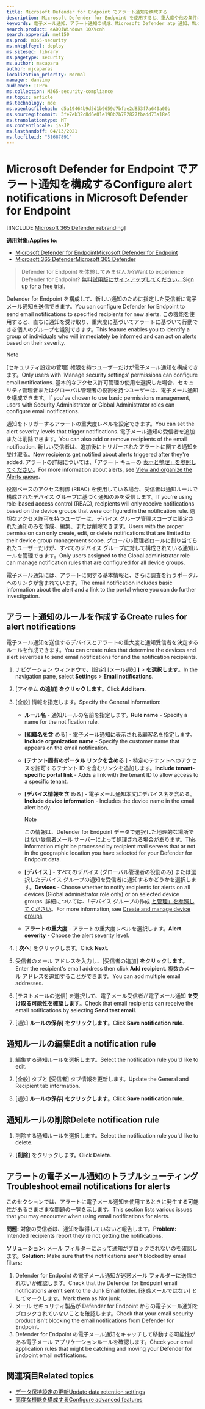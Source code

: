 ```yaml
---
title: Microsoft Defender for Endpoint でアラート通知を構成する
description: Microsoft Defender for Endpoint を使用すると、重大度や他の条件に基づいて、セキュリティアラートの電子メール通知設定を構成できます。
keywords: 電子メール通知、アラート通知の構成、Microsoft Defender atp 通知、Microsoft Defender atp アラート、Windows 10 enterprise、Windows 10 Education
search.product: eADQiWindows 10XVcnh
search.appverid: met150
ms.prod: m365-security
ms.mktglfcycl: deploy
ms.sitesec: library
ms.pagetype: security
ms.author: macapara
author: mjcaparas
localization_priority: Normal
manager: dansimp
audience: ITPro
ms.collection: M365-security-compliance
ms.topic: article
ms.technology: mde
ms.openlocfilehash: d5a19464b9d5d1b9659d7bfae2d853f7a640a00b
ms.sourcegitcommit: 3fe7eb32c8d6e01e190b2b782827fbadd73a18e6
ms.translationtype: MT
ms.contentlocale: ja-JP
ms.lasthandoff: 04/13/2021
ms.locfileid: "51687891"
---
```

# <a name="configure-alert-notifications-in-microsoft-defender-for-endpoint"></a><span data-ttu-id="36f5d-104">Microsoft Defender for Endpoint でアラート通知を構成する</span><span class="sxs-lookup"><span data-stu-id="36f5d-104">Configure alert notifications in Microsoft Defender for Endpoint</span></span>

[!INCLUDE [Microsoft 365 Defender rebranding](../../includes/microsoft-defender.md)]

<span data-ttu-id="36f5d-105">**適用対象:**</span><span class="sxs-lookup"><span data-stu-id="36f5d-105">**Applies to:**</span></span>
- [<span data-ttu-id="36f5d-106">Microsoft Defender for Endpoint</span><span class="sxs-lookup"><span data-stu-id="36f5d-106">Microsoft Defender for Endpoint</span></span>](https://go.microsoft.com/fwlink/p/?linkid=2154037)
- [<span data-ttu-id="36f5d-107">Microsoft 365 Defender</span><span class="sxs-lookup"><span data-stu-id="36f5d-107">Microsoft 365 Defender</span></span>](https://go.microsoft.com/fwlink/?linkid=2118804)

><span data-ttu-id="36f5d-108">Defender for Endpoint を体験してみませんか?</span><span class="sxs-lookup"><span data-stu-id="36f5d-108">Want to experience Defender for Endpoint?</span></span> [<span data-ttu-id="36f5d-109">無料試用版にサインアップしてください。</span><span class="sxs-lookup"><span data-stu-id="36f5d-109">Sign up for a free trial.</span></span>](https://www.microsoft.com/microsoft-365/windows/microsoft-defender-atp?ocid=docs-wdatp-emailconfig-abovefoldlink)

<span data-ttu-id="36f5d-110">Defender for Endpoint を構成して、新しい通知のために指定した受信者に電子メール通知を送信できます。</span><span class="sxs-lookup"><span data-stu-id="36f5d-110">You can configure Defender for Endpoint to send email notifications to specified recipients for new alerts.</span></span> <span data-ttu-id="36f5d-111">この機能を使用すると、直ちに通知を受け取り、重大度に基づいてアラートに基づいて行動できる個人のグループを識別できます。</span><span class="sxs-lookup"><span data-stu-id="36f5d-111">This feature enables you to identify a group of individuals who will immediately be informed and can act on alerts based on their severity.</span></span>

> [!NOTE]
> <span data-ttu-id="36f5d-112">[セキュリティ設定の管理] 権限を持つユーザーだけが電子メール通知を構成できます。</span><span class="sxs-lookup"><span data-stu-id="36f5d-112">Only users with 'Manage security settings' permissions can configure email notifications.</span></span> <span data-ttu-id="36f5d-113">基本的なアクセス許可管理の使用を選択した場合、セキュリティ管理者またはグローバル管理者の役割を持つユーザーは、電子メール通知を構成できます。</span><span class="sxs-lookup"><span data-stu-id="36f5d-113">If you've chosen to use basic permissions management, users with Security Administrator or Global Administrator roles can configure email notifications.</span></span>

<span data-ttu-id="36f5d-114">通知をトリガーするアラートの重大度レベルを設定できます。</span><span class="sxs-lookup"><span data-stu-id="36f5d-114">You can set the alert severity levels that trigger notifications.</span></span> <span data-ttu-id="36f5d-115">電子メール通知の受信者を追加または削除できます。</span><span class="sxs-lookup"><span data-stu-id="36f5d-115">You can also add or remove recipients of the email notification.</span></span> <span data-ttu-id="36f5d-116">新しい受信者は、追加後にトリガーされたアラートに関する通知を受け取る。</span><span class="sxs-lookup"><span data-stu-id="36f5d-116">New recipients get notified about alerts triggered after they're added.</span></span> <span data-ttu-id="36f5d-117">アラートの詳細については、「アラート キューの [表示と整理」を参照してください](alerts-queue.md)。</span><span class="sxs-lookup"><span data-stu-id="36f5d-117">For more information about alerts, see [View and organize the Alerts queue](alerts-queue.md).</span></span>

<span data-ttu-id="36f5d-118">役割ベースのアクセス制御 (RBAC) を使用している場合、受信者は通知ルールで構成されたデバイス グループに基づく通知のみを受信します。</span><span class="sxs-lookup"><span data-stu-id="36f5d-118">If you're using role-based access control (RBAC), recipients will only receive notifications based on the device groups that were configured in the notification rule.</span></span>
<span data-ttu-id="36f5d-119">適切なアクセス許可を持つユーザーは、デバイス グループ管理スコープに限定された通知のみを作成、編集、または削除できます。</span><span class="sxs-lookup"><span data-stu-id="36f5d-119">Users with the proper permission can only create, edit, or delete notifications that are limited to their device group management scope.</span></span>
<span data-ttu-id="36f5d-120">グローバル管理者ロールに割り当てられたユーザーだけが、すべてのデバイス グループに対して構成されている通知ルールを管理できます。</span><span class="sxs-lookup"><span data-stu-id="36f5d-120">Only users assigned to the Global administrator role can manage notification rules that are configured for all device groups.</span></span>

<span data-ttu-id="36f5d-121">電子メール通知には、アラートに関する基本情報と、さらに調査を行うポータルへのリンクが含まれています。</span><span class="sxs-lookup"><span data-stu-id="36f5d-121">The email notification includes basic information about the alert and a link to the portal where you can do further investigation.</span></span>


## <a name="create-rules-for-alert-notifications"></a><span data-ttu-id="36f5d-122">アラート通知のルールを作成する</span><span class="sxs-lookup"><span data-stu-id="36f5d-122">Create rules for alert notifications</span></span>
<span data-ttu-id="36f5d-123">電子メール通知を送信するデバイスとアラートの重大度と通知受信者を決定するルールを作成できます。</span><span class="sxs-lookup"><span data-stu-id="36f5d-123">You can create rules that determine the devices and alert severities to send email notifications for and the notification recipients.</span></span>


1. <span data-ttu-id="36f5d-124">ナビゲーション ウィンドウで、[設定] [メール通知 **]**  >  **を選択します**。</span><span class="sxs-lookup"><span data-stu-id="36f5d-124">In the navigation pane, select **Settings** > **Email notifications**.</span></span>

2. <span data-ttu-id="36f5d-125">[アイテム **の追加] をクリックします**。</span><span class="sxs-lookup"><span data-stu-id="36f5d-125">Click **Add item**.</span></span>

3. <span data-ttu-id="36f5d-126">[全般] 情報を指定します。</span><span class="sxs-lookup"><span data-stu-id="36f5d-126">Specify the General information:</span></span>
    - <span data-ttu-id="36f5d-127">**ルール名** - 通知ルールの名前を指定します。</span><span class="sxs-lookup"><span data-stu-id="36f5d-127">**Rule name** - Specify a name for the notification rule.</span></span>
    - <span data-ttu-id="36f5d-128">**[組織名を含** める] - 電子メール通知に表示される顧客名を指定します。</span><span class="sxs-lookup"><span data-stu-id="36f5d-128">**Include organization name** - Specify the customer name that appears on the email notification.</span></span>
    - <span data-ttu-id="36f5d-129">**[テナント固有のポータル リンクを含める** ] - 特定のテナントへのアクセスを許可するテナント ID を含むリンクを追加します。</span><span class="sxs-lookup"><span data-stu-id="36f5d-129">**Include tenant-specific portal link** - Adds a link with the tenant ID to allow access to a specific tenant.</span></span>
    - <span data-ttu-id="36f5d-130">**[デバイス情報を含** める] - 電子メール通知本文にデバイス名を含める。</span><span class="sxs-lookup"><span data-stu-id="36f5d-130">**Include device information** - Includes the device name in the email alert body.</span></span>
    
        >[!NOTE]
        > <span data-ttu-id="36f5d-131">この情報は、Defender for Endpoint データで選択した地理的な場所ではない受信者メール サーバーによって処理される場合があります。</span><span class="sxs-lookup"><span data-stu-id="36f5d-131">This information might be processed by recipient mail servers that ar not in the geographic location you have selected for your Defender for Endpoint data.</span></span>

    - <span data-ttu-id="36f5d-132">**[デバイス** ] - すべてのデバイス (グローバル管理者の役割のみ) または選択したデバイス グループの通知を受信者に通知するかどうかを選択します。</span><span class="sxs-lookup"><span data-stu-id="36f5d-132">**Devices** - Choose whether to notify recipients for alerts on all devices (Global administrator role only) or on selected device groups.</span></span> <span data-ttu-id="36f5d-133">詳細については、「デバイス グループの作成 [と管理」を参照してください](machine-groups.md)。</span><span class="sxs-lookup"><span data-stu-id="36f5d-133">For more information, see [Create and manage device groups](machine-groups.md).</span></span>
    - <span data-ttu-id="36f5d-134">**アラートの重大度** - アラートの重大度レベルを選択します。</span><span class="sxs-lookup"><span data-stu-id="36f5d-134">**Alert severity** - Choose the alert severity level.</span></span>

4. <span data-ttu-id="36f5d-135">[ **次へ**] をクリックします。</span><span class="sxs-lookup"><span data-stu-id="36f5d-135">Click **Next**.</span></span>
    
5. <span data-ttu-id="36f5d-136">受信者のメール アドレスを入力し、[受信者の追加] **をクリックします**。</span><span class="sxs-lookup"><span data-stu-id="36f5d-136">Enter the recipient's email address then click **Add recipient**.</span></span> <span data-ttu-id="36f5d-137">複数のメール アドレスを追加することができます。</span><span class="sxs-lookup"><span data-stu-id="36f5d-137">You can add multiple email addresses.</span></span>

6. <span data-ttu-id="36f5d-138">[テストメールの送信] を選択して、電子メール受信者が電子メール通知 **を受け取る可能性を確認します**。</span><span class="sxs-lookup"><span data-stu-id="36f5d-138">Check that email recipients can receive the email notifications by selecting **Send test email**.</span></span>

7. <span data-ttu-id="36f5d-139">[通知 **ルールの保存] をクリックします**。</span><span class="sxs-lookup"><span data-stu-id="36f5d-139">Click **Save notification rule**.</span></span>

## <a name="edit-a-notification-rule"></a><span data-ttu-id="36f5d-140">通知ルールの編集</span><span class="sxs-lookup"><span data-stu-id="36f5d-140">Edit a notification rule</span></span>
1. <span data-ttu-id="36f5d-141">編集する通知ルールを選択します。</span><span class="sxs-lookup"><span data-stu-id="36f5d-141">Select the notification rule you'd like to edit.</span></span>

2. <span data-ttu-id="36f5d-142">[全般] タブと [受信者] タブ情報を更新します。</span><span class="sxs-lookup"><span data-stu-id="36f5d-142">Update the General and Recipient tab information.</span></span>

3. <span data-ttu-id="36f5d-143">[通知 **ルールの保存] をクリックします**。</span><span class="sxs-lookup"><span data-stu-id="36f5d-143">Click **Save notification rule**.</span></span>


## <a name="delete-notification-rule"></a><span data-ttu-id="36f5d-144">通知ルールの削除</span><span class="sxs-lookup"><span data-stu-id="36f5d-144">Delete notification rule</span></span>

1. <span data-ttu-id="36f5d-145">削除する通知ルールを選択します。</span><span class="sxs-lookup"><span data-stu-id="36f5d-145">Select the notification rule you'd like to delete.</span></span>

2. <span data-ttu-id="36f5d-146">**[削除]** をクリックします。</span><span class="sxs-lookup"><span data-stu-id="36f5d-146">Click **Delete**.</span></span>


## <a name="troubleshoot-email-notifications-for-alerts"></a><span data-ttu-id="36f5d-147">アラートの電子メール通知のトラブルシューティング</span><span class="sxs-lookup"><span data-stu-id="36f5d-147">Troubleshoot email notifications for alerts</span></span>
<span data-ttu-id="36f5d-148">このセクションでは、アラートに電子メール通知を使用するときに発生する可能性があるさまざまな問題の一覧を示します。</span><span class="sxs-lookup"><span data-stu-id="36f5d-148">This section lists various issues that you may encounter when using email notifications for alerts.</span></span>

<span data-ttu-id="36f5d-149">**問題:** 対象の受信者は、通知を取得していないと報告します。</span><span class="sxs-lookup"><span data-stu-id="36f5d-149">**Problem:** Intended recipients report they're not getting the notifications.</span></span>

<span data-ttu-id="36f5d-150">**ソリューション:** メール フィルターによって通知がブロックされないのを確認します。</span><span class="sxs-lookup"><span data-stu-id="36f5d-150">**Solution:** Make sure that the notifications aren't blocked by email filters:</span></span>

1. <span data-ttu-id="36f5d-151">Defender for Endpoint の電子メール通知が迷惑メール フォルダーに送信されないか確認します。</span><span class="sxs-lookup"><span data-stu-id="36f5d-151">Check that the Defender for Endpoint email notifications aren't sent to the Junk Email folder.</span></span> <span data-ttu-id="36f5d-152">[迷惑メールではない] としてマークします。</span><span class="sxs-lookup"><span data-stu-id="36f5d-152">Mark them as Not junk.</span></span>
2. <span data-ttu-id="36f5d-153">メール セキュリティ製品が Defender for Endpoint からの電子メール通知をブロックされていないことを確認します。</span><span class="sxs-lookup"><span data-stu-id="36f5d-153">Check that your email security product isn't blocking the email notifications from Defender for Endpoint.</span></span>
3. <span data-ttu-id="36f5d-154">Defender for Endpoint の電子メール通知をキャッチして移動する可能性がある電子メール アプリケーションルールを確認します。</span><span class="sxs-lookup"><span data-stu-id="36f5d-154">Check your email application rules that might be catching and moving your Defender for Endpoint email notifications.</span></span>

## <a name="related-topics"></a><span data-ttu-id="36f5d-155">関連項目</span><span class="sxs-lookup"><span data-stu-id="36f5d-155">Related topics</span></span>
- [<span data-ttu-id="36f5d-156">データ保持設定の更新</span><span class="sxs-lookup"><span data-stu-id="36f5d-156">Update data retention settings</span></span>](data-retention-settings.md)
- [<span data-ttu-id="36f5d-157">高度な機能を構成する</span><span class="sxs-lookup"><span data-stu-id="36f5d-157">Configure advanced features</span></span>](advanced-features.md)
